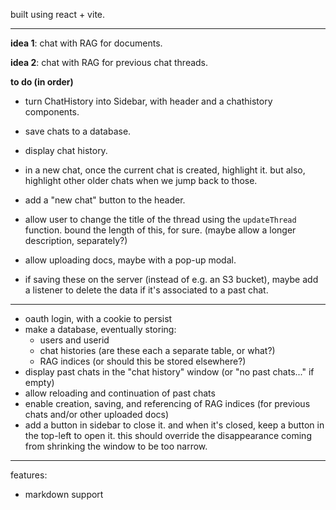 built using react + vite.

---

**idea 1**: chat with RAG for documents.

**idea 2**: chat with RAG for previous chat threads.


**to do (in order)**
- turn ChatHistory into Sidebar, with header and a chathistory components.
- save chats to a database.
- display chat history.
- in a new chat, once the current chat is created, highlight it. but also, highlight other older chats when we jump back to those.
- add a "new chat" button to the header.
- allow user to change the title of the thread using the `updateThread` function. bound the length of this, for sure. (maybe allow a longer description, separately?)



- allow uploading docs, maybe with a pop-up modal.
- if saving these on the server (instead of e.g. an S3 bucket), maybe add a listener to delete the data if it's associated to a past chat.

---

- oauth login, with a cookie to persist
- make a database, eventually storing:
    - users and userid
    - chat histories (are these each a separate table, or what?)
    - RAG indices (or should this be stored elsewhere?)
- display past chats in the "chat history" window (or "no past chats..." if empty)
- allow reloading and continuation of past chats
- enable creation, saving, and referencing of RAG indices (for previous chats and/or other uploaded docs)
- add a button in sidebar to close it. and when it's closed, keep a button in the top-left to open it. this should override the disappearance coming from shrinking the window to be too narrow.

---

features:
- markdown support
